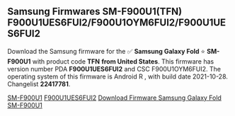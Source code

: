 <h2>Samsung Firmwares SM-F900U1(TFN) F900U1UES6FUI2/F900U1OYM6FUI2/F900U1UES6FUI2</h2>
Download the Samsung firmware for the ✅ <strong>Samsung Galaxy Fold </strong> ⭐ <strong>SM-F900U1</strong> with product code <strong>TFN</strong> <strong> from United States</strong>. This firmware has version number PDA <strong>F900U1UES6FUI2</strong> and CSC F900U1OYM6FUI2. The operating system of this firmware is Android R , with build date 2021-10-28. Changelist <strong>22417781</strong>.


[SM-F900U1](https://samfirm.shop/samsung/model/SM-F900U1)
[F900U1UES6FUI2](https://samfirm.shop/samsung/pda/F900U1UES6FUI2)
[Download Firmware Samsung Galaxy Fold SM-F900U1](https://samfirm.shop/samsung/firmware/468966)
